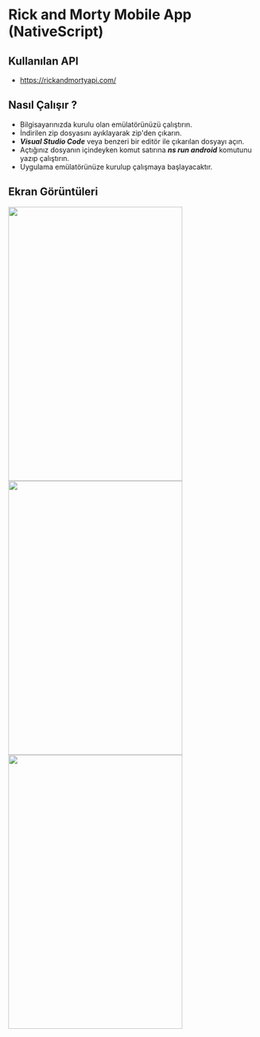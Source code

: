 # Rick and Morty Mobile App (NativeScript)
## Kullanılan API
* https://rickandmortyapi.com/
## Nasıl Çalışır ?
* Bilgisayarınızda kurulu olan emülatörünüzü çalıştırın.
* İndirilen zip dosyasını ayıklayarak zip'den çıkarın.
* ***Visual Studio Code*** veya benzeri bir editör ile çıkarılan dosyayı açın.
* Açtığınız dosyanın içindeyken komut satırına ***ns run android*** komutunu yazıp çalıştırın.
* Uygulama emülatörünüze kurulup çalışmaya başlayacaktır.
## Ekran Görüntüleri
<img src="https://user-images.githubusercontent.com/73880040/98113398-a8cebe00-1eb4-11eb-85ff-ba64b5ac9feb.jpeg"  width="350" height="550">
<img src="https://user-images.githubusercontent.com/73880040/98113406-aa988180-1eb4-11eb-8d73-3ec68c9571ca.jpeg"  width="350" height="550">
<img src="https://user-images.githubusercontent.com/73880040/98113411-ab311800-1eb4-11eb-9b57-cc51230b1a6c.jpeg"  width="350" height="550">
